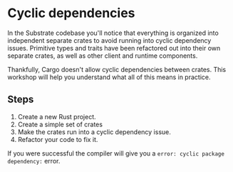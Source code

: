 # Cyclic dependencies

In the Substrate codebase you'll notice that everything is organized into independent separate crates to avoid running into cyclic dependency issues.
Primitive types and traits have been refactored out into their own separate crates, as well as other client and runtime components.

Thankfully, Cargo doesn't allow cyclic dependencies between crates.
This workshop will help you understand what all of this means in practice.

## Steps

1. Create a new Rust project.
1. Create a simple set of crates
1. Make the crates run into a cyclic dependency issue.
1. Refactor your code to fix it.

If you were successful the compiler will give you a `error: cyclic package dependency:` error. 